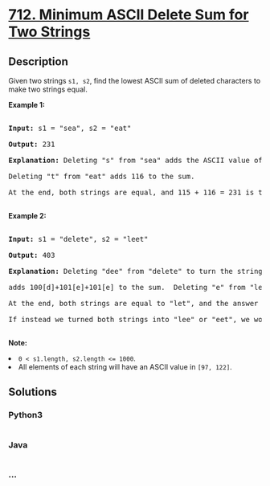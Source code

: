 # [712. Minimum ASCII Delete Sum for Two Strings](https://leetcode.com/problems/minimum-ascii-delete-sum-for-two-strings)



## Description

<p>Given two strings <code>s1, s2</code>, find the lowest ASCII sum of deleted characters to make two strings equal.</p>



<p><b>Example 1:</b><br />

<pre>

<b>Input:</b> s1 = "sea", s2 = "eat"

<b>Output:</b> 231

<b>Explanation:</b> Deleting "s" from "sea" adds the ASCII value of "s" (115) to the sum.

Deleting "t" from "eat" adds 116 to the sum.

At the end, both strings are equal, and 115 + 116 = 231 is the minimum sum possible to achieve this.

</pre>

</p>



<p><b>Example 2:</b><br />

<pre>

<b>Input:</b> s1 = "delete", s2 = "leet"

<b>Output:</b> 403

<b>Explanation:</b> Deleting "dee" from "delete" to turn the string into "let",

adds 100[d]+101[e]+101[e] to the sum.  Deleting "e" from "leet" adds 101[e] to the sum.

At the end, both strings are equal to "let", and the answer is 100+101+101+101 = 403.

If instead we turned both strings into "lee" or "eet", we would get answers of 433 or 417, which are higher.

</pre>

</p>



<p><b>Note:</b>

<li><code>0 < s1.length, s2.length <= 1000</code>.</li>

<li>All elements of each string will have an ASCII value in <code>[97, 122]</code>.</li> 

</p>

## Solutions

<!-- tabs:start -->

### **Python3**

```python

```

### **Java**

```java

```

### **...**

```

```

<!-- tabs:end -->
